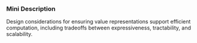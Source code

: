 ### Mini Description

Design considerations for ensuring value representations support efficient computation, including tradeoffs between expressiveness, tractability, and scalability.
